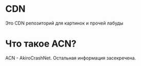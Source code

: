 # CDN 
Это CDN репозиторий для картинок и прочей лабуды
# Что такое ACN?
ACN - AkiroCrashNet.
Остальная информация засекречена.
